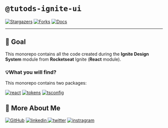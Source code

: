 # `@tutods-ignite-ui`

[![Stargazers][stars-shield]][stars-url] [![Forks][forks-shield]][forks-url] [![Docs][docs-shield]][docs-url]

---

## 📄 Goal

This monorepo contains all the code created during the **Ignite Design System** module from **Rocketseat** Ignite (**React** module).

### 💡️What you will find?

This monorepo contains two packages:

[![react][react]][react-package]
[![tokens][tokens]][tokens-package]
[![tsconfig][tsconfig]][tsconfig-package]

## 🔗 More About Me

[![GitHub](https://img.shields.io/badge/github-000000?style=for-the-badge&logo=github&logoColor=white)](https://github.com/tutods) [
![linkedin](https://img.shields.io/badge/linkedin-000000?style=for-the-badge&logo=linkedin&logoColor=white)
](https://linkedin.com/in/daniel-sousa-tutods)
[![twitter](https://img.shields.io/badge/twitter-000000?style=for-the-badge&logo=twitter&logoColor=white)](https://twitter.com/dsousa_12)
[![instragram](https://img.shields.io/badge/instragram-000000?style=for-the-badge&logo=instagram&logoColor=white)](https://instagram.com/dsousa_12)

<!-- Links -->

[tokens]: https://img.shields.io/badge/tokens-000000?style=for-the-badge&logo=npm&logoColor=white
[tsconfig]: https://img.shields.io/badge/ts%20config-000000?style=for-the-badge&logo=npm&logoColor=white
[react]: https://img.shields.io/badge/react-000000?style=for-the-badge&logo=npm&logoColor=white
[tsconfig-package]: https://npmjs.com/@tutods-ignite-ui/ts-config
[tokens-package]: https://npmjs.com/@tutods-ignite-ui/tokens
[react-package]: https://npmjs.com/@tutods-ignite-ui/react
[forks-shield]: https://img.shields.io/github/forks/tutods/lib?style=for-the-badge
[forks-url]: https://github.com/tutods/ignite-ui/network/members
[stars-shield]: https://img.shields.io/github/stars/tutods/ignite-ui?style=for-the-badge
[stars-url]: https://github.com/tutods/ignite-ui/stargazers
[docs-shield]: https://img.shields.io/badge/components%20docs-updated-blue?style=for-the-badge&logo=storybook&logoColor=white
[docs-url]: https://tutods.github.io/ignite-ui/
